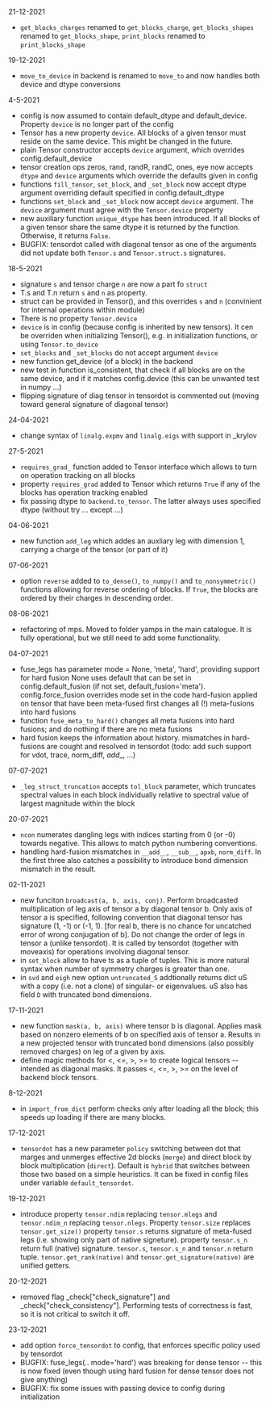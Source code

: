21-12-2021
- `get_blocks_charges` renamed to `get_blocks_charge`, `get_blocks_shapes` renamed to `get_blocks_shape`,
  `print_blocks` renamed to `print_blocks_shape`

19-12-2021
- `move_to_device` in backend is renamed to `move_to` and now handles both device and dtype
  conversions

4-5-2021 
- config is now assumed to contain default_dtype and default_device. Property `device` is no
  longer part of the config
- Tensor has a new property `device`. All blocks of a given tensor must reside on the same device.
  This might be changed in the future.
- plain Tensor constructor accepts `device` argument, which overrides config.default_device
- tensor creation ops zeros, rand, randR, randC, ones, eye now accepts `dtype` and `device`
  arguments which override the defaults given in config
- functions `fill_tensor`, `set_block`, and `_set_block` now accept dtype argument overriding
  default specified in config.default_dtype
- functions `set_block` and `_set_block` now accept `device` argument. The `device` argument
  must agree with the `Tensor.device` property
- new auxiliary function `unique_dtype` has been introduced. If all blocks of a given tensor
  share the same dtype it is returned by the function. Otherwise, it returns `False`.
- BUGFIX: tensordot called with diagonal tensor as one of the arguments did not update both
  `Tensor.s` and `Tensor.struct.s` signatures. 

18-5-2021
- signature `s` and tensor charge `n` are now a part fo `struct`
- T.s and T.n return `s` and `n` as property.
- struct can be provided in Tensor(), and this overrides `s` and `n` (convinient for internal operations within module)
- There is no property `Tensor.device`
- `device` is in config (because config is inherited by new tensors).
  It cen be overriden when initializing Tensor(), e.g. in initialization functions, or using `Tensor.to_device`
- `set_blocks` and `_set_blocks` do not accept argument `device`
- new function get_device (of a block) in the backend
- new test in function is_consistent, that check if all blocks are on the same device, 
  and if it matches config.device (this can be unwanted test in numpy ...)
- flipping signature of diag tensor in tensordot is commented out (moving toward general signature of diagonal tensor)

24-04-2021
- change syntax of `linalg.expmv` and `linalg.eigs` with support in _krylov

27-5-2021
- `requires_grad_` function added to Tensor interface which allows to turn on operation tracking on all blocks
- property `requires_grad` added to Tensor which returns `True` if any of the blocks has operation tracking enabled
- fix passing dtype to `backend.to_tensor`. The latter always uses specified dtype (without try ... except ...)

04-06-2021
- new function `add_leg` which addes an auxliary leg with dimension 1, carrying a charge of the tensor (or part of it)

07-06-2021
- option `reverse` added to `to_dense()`, `to_numpy()` and `to_nonsymmetric()` functions allowing for reverse
  ordering of blocks. If `True`, the blocks are ordered by their charges in descending order.

08-06-2021
- refactoring of mps. Moved to folder yamps in the main catalogue.
  It is fully operational, but we still need to add some functionality.

04-07-2021
- fuse_legs has parameter mode = None, 'meta', 'hard', providing support for hard fusion
  None uses default that can be set in config.default_fusion (if not set, default_fusion='meta').
  config.force_fusion overrides mode set in the code
  hard-fusion applied on tensor that have been meta-fused first changes all (!) meta-fusions into hard fusions
- function `fuse_meta_to_hard()` changes all meta fusions into hard fusions; 
  and do nothing if there are no meta fusions
- hard fusion keeps the information about history. mismatches in hard-fusions are cought and 
  resolved in tensordot (todo: add such support for vdot, trace, norm_diff, _add__, ...)

07-07-2021
- `_leg_struct_truncation` accepts `tol_block` parameter, which truncates spectral values
  in each block individually relative to spectral value of largest magnitude within the block 

20-07-2021
- `ncon` numerates dangling legs with indices starting from 0 (or -0) towards negative.
  This allows to match python numbering conventions.
- handling hard-fusion mismatches in `__add__`, `__sub__`, `apxb`, `norm_diff`.
  In the first three also catches a possibility to introduce bond dimension mismatch in the result.

02-11-2021
- new funciton `broadcast(a, b, axis, conj)`. 
  Perform broadcasted multiplication of leg axis of tensor a by diagonal tensor b. 
  Only axis of tensor a is specified, following convention that diagonal tensor 
  has signature (1, -1) or (-1, 1). [for real b, there is no chance for uncatched error of wrong conjugation of b].
  Do not change the order of legs in tensor a (unlike tensordot).
  It is called by tensordot (together with moveaxis) for operations involving diagonal tensor.
- in `set_block` allow to have ts as a tuple of tuples.
  This is more natural syntax when number of symmetry charges is greater than one.
- in `svd` and `eigh` new option `untruncated_S` addtionally returns dict uS with a copy 
  (i.e. not a clone) of singular- or eigenvalues. uS also has field `D` with 
  truncated bond dimensions.

17-11-2021
- new function `mask(a, b, axis)` where tensor b is diagonal. 
  Applies mask based on nonzero elements of b on specified axis of tensor a. 
  Results in a new projected tensor with truncated bond dimensions (also possibly removed charges) on leg of a given by axis.
- define magic methods for <, <=, >, >= to create logical tensors -- intended as diagonal masks.
  It passes <, <=, >, >= on the level of backend block tensors.

8-12-2021
- in `import_from_dict` perform checks only after loading all the block; this speeds up loading if there are many blocks.

17-12-2021
- `tensordot` has a new parameter `policy` switching between dot that marges and unmerges effective 2d blocks (`merge`) and direct block by block multiplication (`direct`). Default is `hybrid` that switches between those two based on a simple heuristics. It can be fixed in config files under variable `default_tensordot`.

19-12-2021
- introduce property `tensor.ndim` replacing `tensor.mlegs` and `tensor.ndim_n` replacing `tensor.nlegs`.  Property `tensor.size` replaces `tensor.get_size()`
  property `tensor.s` returns signature of meta-fused legs (i.e. showing only part of native signeture). property `tensor.s_n` return full (native) signature.
  `tensor.s`, `tensor.s_n` and `tensor.n` return tuple. `tensor.get_rank(native)` and `tensor.get_signature(native)` are unified getters.

20-12-2021
- removed flag _check["check_signature"] and _check["check_consistency"]. Performing tests of correctness is fast, so it is not critical to switch it off.

23-12-2021
- add option `force_tensordot` to config, that enforces specific policy used by tensordot
- BUGFIX: fuse_legs(.. mode='hard') was breaking for dense tensor -- this is now fixed (even though using hard fusion for dense tensor does not give anything)
- BUGFIX: fix some issues with passing device to config during initialization

